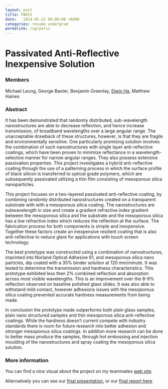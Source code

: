 ```yaml
---
layout: post
title: PARIS
date:   2014-05-22 00:00:00 +0800
categories: resume undergrad
permalink: /ug/paris
---
```


# Passivated Anti-Reflective Inexpensive Solution


### Members
Michael Leung, George Baxter, Benjamin Greenlay, [Elwin Ha](http://www.elwinha.com/), Matthew Haines

### Abstract
It has been demonstrated that randomly distributed, sub-wavelength nanostructures are able to decrease reflection, and hence increase transmission, of broadband wavelengths over a large angular range. The unacceptable drawback of these structures, however, is that they are fragile and environmentally sensitive. One particularly promising solution involves the combination of such nanostructures with single layer anti-reflective coatings, which have been proven to minimize reflectance in a wavelength-selective manner for narrow angular ranges. They also possess extensive passivation properties. This project investigates a hybrid anti-reflective coating through the use of a patterning process in which the surface profile of black silicon is transferred to optical grade polymers, which are subsequently passivated utilizing a thin film consisting of mesoporous silica nanoparticles.

This project focuses on a two-layered passivated anti-reflective coating, by combining randomly distributed nanostructures created on a transparent substrate with with a mesoporous silica coating. The nanostructures are subwavelength in size and create a gradient refractive index gradient between the mesoporous silica and the substrate and the mesoporous silica has a low refractive index which reduces the reflection at the surface. The fabrication process for both components is simple and inexpensive. Together these factors create an inexpensive resilient coating that is also anti-reflective to reduce glare for applications with touch screen technology.

The best prototype was constructed using a combination of nanostructures, imprinted into Norland Optical Adhesive 61, and mesoporous silica nano particles, dip coated with a 35% binder solution at 120 mm/minute. It was tested to determine the transmission and hardness characteristics. This prototype exhibited less then 2% combined reflection and absorption across most visible wavelengths. This is an improvement over the 8-9% reflection observed on baseline polished glass slides. It was also able to withstand mild contact, however adhesions issues with the mesoporous silica coating prevented accurate hardness measurements from being made.

In conclusion the prototype made outperforms both plain glass samples, plain nano structured samples and thin mesoporous silica anti-reflective coatings. While the hardness doesn’t current compete with industry standards there is room for future research into better adhesion and stronger mesoporous silica coatings. In addition more research can be done to better mass produce the samples, through hot embossing and injection moulding of the nanostructures and spray coating the mesoporous silica solution.

### More information
You can find a nice visual about the project on my teammates [web site](http://elwinha.com/).

Alternatively you can see our [final presentation](/reports/FYDP_Presentation.pdf), or our [final report here](/reports/FYDP_Report.pdf).
